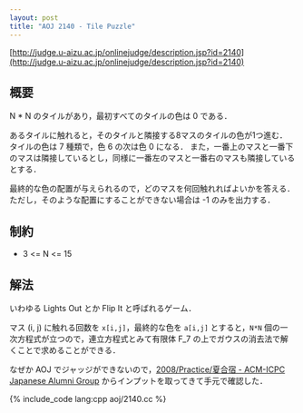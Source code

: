 ```yaml
---
layout: post
title: "AOJ 2140 - Tile Puzzle"
---
```

[http://judge.u-aizu.ac.jp/onlinejudge/description.jsp?id=2140](http://judge.u-aizu.ac.jp/onlinejudge/description.jsp?id=2140)

## 概要
N \* N のタイルがあり，最初すべてのタイルの色は 0 である．

あるタイルに触れると，そのタイルと隣接する8マスのタイルの色が1つ進む．
タイルの色は 7 種類で，色 6 の次は色 0 になる．
また，一番上のマスと一番下のマスは隣接しているとし，同様に一番左のマスと一番右のマスも隣接しているとする．

最終的な色の配置が与えられるので，どのマスを何回触れればよいかを答える．
ただし，そのような配置にすることができない場合は -1 のみを出力する．

## 制約
- 3 <= N <= 15

## 解法
いわゆる Lights Out とか Flip It と呼ばれるゲーム．

マス (i, j) に触れる回数を `x[i,j]`，最終的な色を `a[i,j]` とすると，`N*N` 個の一次方程式が立つので，連立方程式とみて有限体 F_7 の上でガウスの消去法で解くことで求めることができる．

なぜか AOJ でジャッジができないので，[2008/Practice/夏合宿 - ACM-ICPC Japanese Alumni Group](http://acm-icpc.aitea.net/index.php?2008%2FPractice%2F%B2%C6%B9%E7%BD%C9) からインプットを取ってきて手元で確認した．

{% include_code lang:cpp aoj/2140.cc %}
